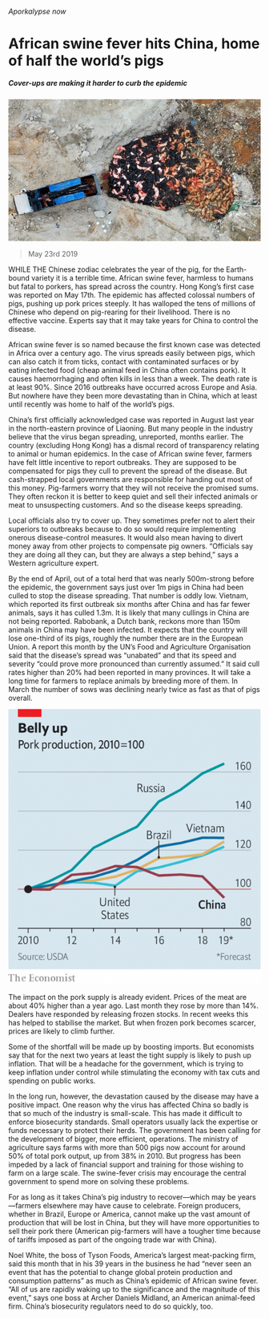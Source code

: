 ###### Aporkalypse now

# African swine fever hits China, home of half the world’s pigs 

##### Cover-ups are making it harder to curb the epidemic 

![image](images/20190525_CNP001_0.jpg) 

> May 23rd 2019 

WHILE THE Chinese zodiac celebrates the year of the pig, for the Earth-bound variety it is a terrible time. African swine fever, harmless to humans but fatal to porkers, has spread across the country. Hong Kong’s first case was reported on May 17th. The epidemic has affected colossal numbers of pigs, pushing up pork prices steeply. It has walloped the tens of millions of Chinese who depend on pig-rearing for their livelihood. There is no effective vaccine. Experts say that it may take years for China to control the disease. 

African swine fever is so named because the first known case was detected in Africa over a century ago. The virus spreads easily between pigs, which can also catch it from ticks, contact with contaminated surfaces or by eating infected food (cheap animal feed in China often contains pork). It causes haemorrhaging and often kills in less than a week. The death rate is at least 90%. Since 2016 outbreaks have occurred across Europe and Asia. But nowhere have they been more devastating than in China, which at least until recently was home to half of the world’s pigs. 

China’s first officially acknowledged case was reported in August last year in the north-eastern province of Liaoning. But many people in the industry believe that the virus began spreading, unreported, months earlier. The country (excluding Hong Kong) has a dismal record of transparency relating to animal or human epidemics. In the case of African swine fever, farmers have felt little incentive to report outbreaks. They are supposed to be compensated for pigs they cull to prevent the spread of the disease. But cash-strapped local governments are responsible for handing out most of this money. Pig-farmers worry that they will not receive the promised sums. They often reckon it is better to keep quiet and sell their infected animals or meat to unsuspecting customers. And so the disease keeps spreading. 

Local officials also try to cover up. They sometimes prefer not to alert their superiors to outbreaks because to do so would require implementing onerous disease-control measures. It would also mean having to divert money away from other projects to compensate pig owners. “Officials say they are doing all they can, but they are always a step behind,” says a Western agriculture expert. 

By the end of April, out of a total herd that was nearly 500m-strong before the epidemic, the government says just over 1m pigs in China had been culled to stop the disease spreading. That number is oddly low. Vietnam, which reported its first outbreak six months after China and has far fewer animals, says it has culled 1.3m. It is likely that many cullings in China are not being reported. Rabobank, a Dutch bank, reckons more than 150m animals in China may have been infected. It expects that the country will lose one-third of its pigs, roughly the number there are in the European Union. A report this month by the UN’s Food and Agriculture Organisation said that the disease’s spread was “unabated” and that its speed and severity “could prove more pronounced than currently assumed.” It said cull rates higher than 20% had been reported in many provinces. It will take a long time for farmers to replace animals by breeding more of them. In March the number of sows was declining nearly twice as fast as that of pigs overall. 

![image](images/20190525_CNC133.png) 

The impact on the pork supply is already evident. Prices of the meat are about 40% higher than a year ago. Last month they rose by more than 14%. Dealers have responded by releasing frozen stocks. In recent weeks this has helped to stabilise the market. But when frozen pork becomes scarcer, prices are likely to climb further. 

Some of the shortfall will be made up by boosting imports. But economists say that for the next two years at least the tight supply is likely to push up inflation. That will be a headache for the government, which is trying to keep inflation under control while stimulating the economy with tax cuts and spending on public works. 

In the long run, however, the devastation caused by the disease may have a positive impact. One reason why the virus has affected China so badly is that so much of the industry is small-scale. This has made it difficult to enforce biosecurity standards. Small operators usually lack the expertise or funds necessary to protect their herds. The government has been calling for the development of bigger, more efficient, operations. The ministry of agriculture says farms with more than 500 pigs now account for around 50% of total pork output, up from 38% in 2010. But progress has been impeded by a lack of financial support and training for those wishing to farm on a large scale. The swine-fever crisis may encourage the central government to spend more on solving these problems. 

For as long as it takes China’s pig industry to recover—which may be years—farmers elsewhere may have cause to celebrate. Foreign producers, whether in Brazil, Europe or America, cannot make up the vast amount of production that will be lost in China, but they will have more opportunities to sell their pork there (American pig-farmers will have a tougher time because of tariffs imposed as part of the ongoing trade war with China). 

Noel White, the boss of Tyson Foods, America’s largest meat-packing firm, said this month that in his 39 years in the business he had “never seen an event that has the potential to change global protein production and consumption patterns” as much as China’s epidemic of African swine fever. “All of us are rapidly waking up to the significance and the magnitude of this event,” says one boss at Archer Daniels Midland, an American animal-feed firm. China’s biosecurity regulators need to do so quickly, too. 

